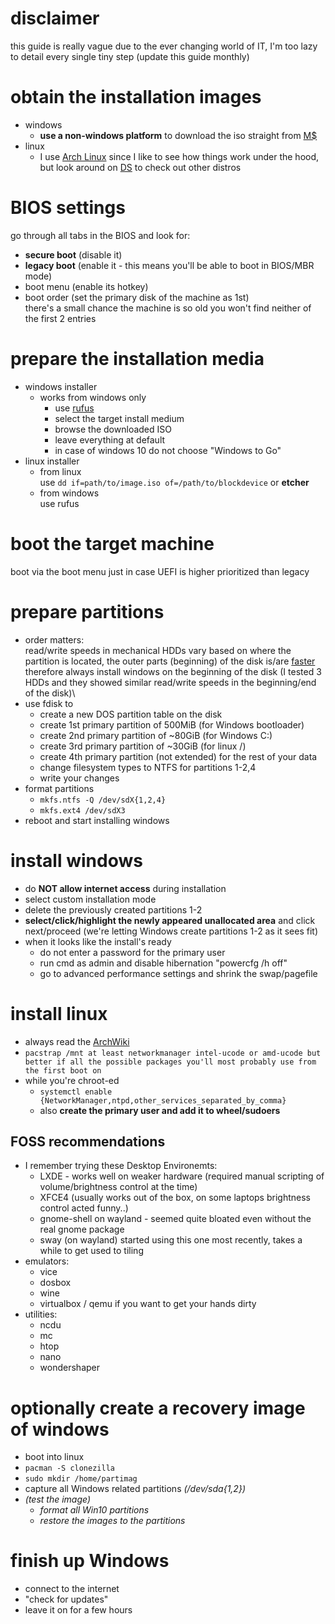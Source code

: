 # disclaimer
this guide is really vague due to the ever changing world of IT, I'm too lazy to detail every single tiny step (update this guide monthly)

# obtain the installation images
 - windows
   - **use a non-windows platform** to download the iso straight from [M$](https://www.microsoft.com/software-download)
 - linux
   - I use [Arch Linux](https://archlinux.org/download/) since I like to see how things work under the hood, but look around on [DS](https://distrowatch.com/) to check out other distros

# BIOS settings
go through all tabs in the BIOS and look for:
 - **secure boot** (disable it)
 - **legacy boot** (enable it - this means you'll be able to boot in BIOS/MBR mode)
 - boot menu (enable its hotkey)
 - boot order (set the primary disk of the machine as 1st)\
there's a small chance the machine is so old you won't find neither of the first 2 entries

# prepare the installation media
 - windows installer
   - works from windows only
     - use [rufus](https://rufus.ie)
     - select the target install medium
     - browse the downloaded ISO
     - leave everything at default
     - in case of windows 10 do not choose "Windows to Go"
 - linux installer
   - from linux\
     use `dd if=path/to/image.iso of=/path/to/blockdevice` or **etcher**
   - from windows\
     use rufus

# boot the target machine
boot via the boot menu just in case UEFI is higher prioritized than legacy

# prepare partitions
 - order matters:\
   read/write speeds in mechanical HDDs vary based on where the partition is located, the outer parts (beginning) of the disk is/are [faster](<https://en.wikipedia.org/wiki/Circular motion#Velocity>) therefore always install windows on the beginning of the disk (I tested 3 HDDs and they showed similar read/write speeds in the beginning/end of the disk)\
 - use fdisk to
   - create a new DOS partition table on the disk
   - create 1st primary partition of 500MiB (for Windows bootloader)
   - create 2nd primary partition of ~80GiB (for Windows C:\)
   - create 3rd primary partition of ~30GiB (for linux /)
   - create 4th primary partition (not extended) for the rest of your data
   - change filesystem types to NTFS for partitions 1-2,4
   - write your changes
 - format partitions 
   - `mkfs.ntfs -Q /dev/sdX{1,2,4}`
   - `mkfs.ext4 /dev/sdX3`
 - reboot and start installing windows

# install windows
 - do **NOT allow internet access** during installation
 - select custom installation mode
 - delete the previously created partitions 1-2
 - **select/click/highlight the newly appeared unallocated area** and click next/proceed (we're letting Windows create partitions 1-2 as it sees fit)
 - when it looks like the install's ready
   - do not enter a password for the primary user
   - run cmd as admin and disable hibernation "powercfg /h off"
   - go to advanced performance settings and shrink the swap/pagefile

# install linux
 - always read the [ArchWiki](https://wiki.archlinux.org/title/installation_guide)
 - `pacstrap /mnt at least networkmanager intel-ucode or amd-ucode but better if all the possible packages you'll most probably use from the first boot on`
 - while you're chroot-ed
   - `systemctl enable {NetworkManager,ntpd,other_services_separated_by_comma}`
   - also **create the primary user and add it to wheel/sudoers**
   
## FOSS recommendations
 - I remember trying these Desktop Environemts:
   - LXDE - works well on weaker hardware (required manual scripting of volume/brightness control at the time)
   - XFCE4 (usually works out of the box, on some laptops brightness control acted funny..)
   - gnome-shell on wayland - seemed quite bloated even without the real gnome package
   - sway (on wayland) started using this one most recently, takes a while to get used to tiling
 - emulators:
   - vice
   - dosbox
   - wine
   - virtualbox / qemu if you want to get your hands dirty
 - utilities:
   - ncdu
   - mc
   - htop
   - nano
   - wondershaper
 

# optionally create a recovery image of windows
 - boot into linux
 - `pacman -S clonezilla`
 - `sudo mkdir /home/partimag`
 - capture all Windows related partitions *(/dev/sda{1,2})*
 - *(test the image)*
   - *format all Win10 partitions*
   - *restore the images to the partitions*

# finish up Windows
 - connect to the internet
 - "check for updates"
 - leave it on for a few hours
